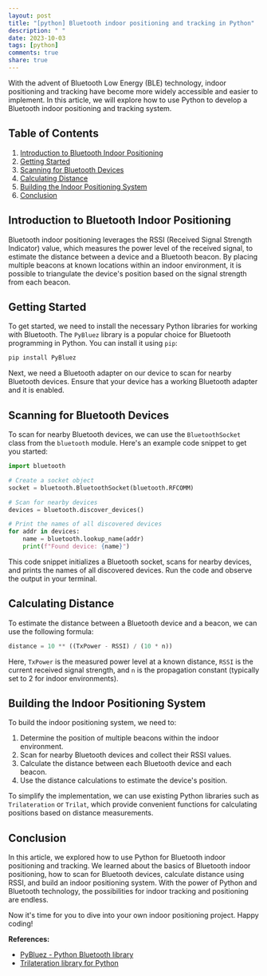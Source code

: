 ```yaml
---
layout: post
title: "[python] Bluetooth indoor positioning and tracking in Python"
description: " "
date: 2023-10-03
tags: [python]
comments: true
share: true
---
```


With the advent of Bluetooth Low Energy (BLE) technology, indoor positioning and tracking have become more widely accessible and easier to implement. In this article, we will explore how to use Python to develop a Bluetooth indoor positioning and tracking system.

## Table of Contents
1. [Introduction to Bluetooth Indoor Positioning](#introduction-to-bluetooth-indoor-positioning)
2. [Getting Started](#getting-started)
3. [Scanning for Bluetooth Devices](#scanning-for-bluetooth-devices)
4. [Calculating Distance](#calculating-distance)
5. [Building the Indoor Positioning System](#building-the-indoor-positioning-system)
6. [Conclusion](#conclusion)

## Introduction to Bluetooth Indoor Positioning

Bluetooth indoor positioning leverages the RSSI (Received Signal Strength Indicator) value, which measures the power level of the received signal, to estimate the distance between a device and a Bluetooth beacon. By placing multiple beacons at known locations within an indoor environment, it is possible to triangulate the device's position based on the signal strength from each beacon.

## Getting Started

To get started, we need to install the necessary Python libraries for working with Bluetooth. The `PyBluez` library is a popular choice for Bluetooth programming in Python. You can install it using `pip`:

```python
pip install PyBluez
```

Next, we need a Bluetooth adapter on our device to scan for nearby Bluetooth devices. Ensure that your device has a working Bluetooth adapter and it is enabled.

## Scanning for Bluetooth Devices

To scan for nearby Bluetooth devices, we can use the `BluetoothSocket` class from the `bluetooth` module. Here's an example code snippet to get you started:

```python
import bluetooth

# Create a socket object
socket = bluetooth.BluetoothSocket(bluetooth.RFCOMM)

# Scan for nearby devices
devices = bluetooth.discover_devices()

# Print the names of all discovered devices
for addr in devices:
    name = bluetooth.lookup_name(addr)
    print(f"Found device: {name}")
```

This code snippet initializes a Bluetooth socket, scans for nearby devices, and prints the names of all discovered devices. Run the code and observe the output in your terminal.

## Calculating Distance

To estimate the distance between a Bluetooth device and a beacon, we can use the following formula:

```python
distance = 10 ** ((TxPower - RSSI) / (10 * n))
```

Here, `TxPower` is the measured power level at a known distance, `RSSI` is the current received signal strength, and `n` is the propagation constant (typically set to 2 for indoor environments).

## Building the Indoor Positioning System

To build the indoor positioning system, we need to:

1. Determine the position of multiple beacons within the indoor environment.
2. Scan for nearby Bluetooth devices and collect their RSSI values.
3. Calculate the distance between each Bluetooth device and each beacon.
4. Use the distance calculations to estimate the device's position.

To simplify the implementation, we can use existing Python libraries such as `Trilateration` or `Trilat`, which provide convenient functions for calculating positions based on distance measurements.

## Conclusion

In this article, we explored how to use Python for Bluetooth indoor positioning and tracking. We learned about the basics of Bluetooth indoor positioning, how to scan for Bluetooth devices, calculate distance using RSSI, and build an indoor positioning system. With the power of Python and Bluetooth technology, the possibilities for indoor tracking and positioning are endless.

Now it's time for you to dive into your own indoor positioning project. Happy coding!

**References:**
- [PyBluez - Python Bluetooth library](https://github.com/pybluez/pybluez)
- [Trilateration library for Python](https://github.com/timdeklijn/trilateration)